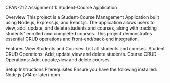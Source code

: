 CPAN-212 Assignment 1: Student-Course Application

Overview
This project is a Student-Course Management Application built using Node.js, Express.js, and React.js. 
The application allows users to view, add, update, and delete students and courses, along with tracking students' enrolled and completed courses. 
This project demonstrates essential CRUD operations and front-end/back-end integration.

Features
View Students and Courses: List all students and courses.
Student CRUD Operations: Add, update,view and delete students.
Course CRUD Operations: Add, update,view and delete courses.

Setup Instructions
Prerequisites
Ensure you have the following installed:
Node.js (v14 or later)
npm


